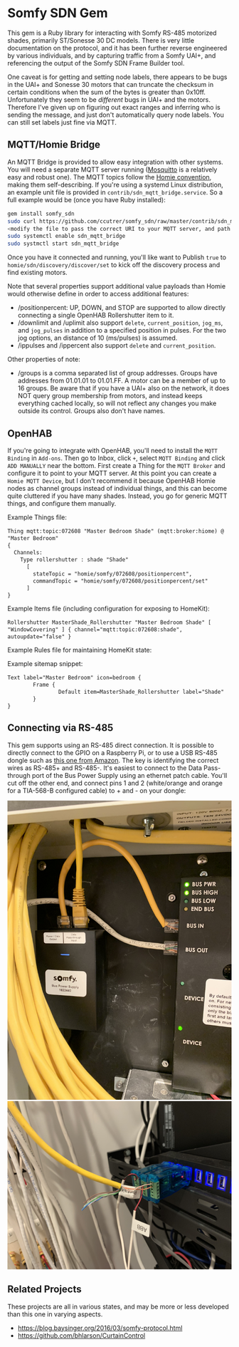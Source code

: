 # Somfy SDN Gem

This gem is a Ruby library for interacting with Somfy RS-485 motorized shades,
primarily ST/Sonesse 30 DC models. There is very little documentation on the
protocol, and it has been further reverse engineered by various individuals,
and by capturing traffic from a Somfy UAI+, and referencing the output of the
Somfy SDN Frame Builder tool.

One caveat is for getting and setting node labels, there appears to be bugs
in the UAI+ and Sonesse 30 motors that can truncate the checksum in certain
conditions when the sum of the bytes is greater than 0x10ff. Unfortunately
they seem to be _different_ bugs in UAI+ and the motors. Therefore I've
given up on figuring out exact ranges and inferring who is sending the
message, and just don't automatically query node labels. You can still set
labels just fine via MQTT.

## MQTT/Homie Bridge

An MQTT Bridge is provided to allow easy integration with other systems. You
will need a separate MQTT server running ([Mosquitto](https://mosquitto.org) is
a relatively easy and robust one). The MQTT topics follow the [Homie
convention](https://homieiot.github.io), making them self-describing. If you're
using a systemd Linux distribution, an example unit file is provided in
`contrib/sdn_mqtt_bridge.service`. So a full example would be (once you have
Ruby installed):

```sh
gem install somfy_sdn
sudo curl https://github.com/ccutrer/somfy_sdn/raw/master/contrib/sdn_mqtt_bridge.service > /etc/systemd/system
<modify the file to pass the correct URI to your MQTT server, and path to RS-485 device>
sudo systemctl enable sdn_mqtt_bridge
sudo systmctl start sdn_mqtt_bridge
```

Once you have it connected and running, you'll like want to Publish `true` to
`homie/sdn/discovery/discover/set` to kick off the discovery process and find
existing motors.

Note that several properties support additional value payloads than Homie would
otherwise define in order to access additional features:

 * <node>/positionpercent: UP, DOWN, and STOP are supported to allow directly
   connecting a single OpenHAB Rollershutter item to it.
 * <node>/downlimit and <node>/uplimit also support `delete`,
   `current_position`, `jog_ms`, and `jog_pulses` in addition to a specified
   position in pulses. For the two jog options, an distance of 10 (ms/pulses)
   is assumed.
 * <node>/ip<number>pulses and <node>/ip<number>percent also support `delete`
   and `current_position`.

Other properties of note:
 * <node>/groups is a comma separated list of group addresses. Groups have
   addresses from 01.01.01 to 01.01.FF. A motor can be a member of up to 16
   groups. Be aware that if you have a UAI+ also on the network, it does
   NOT query group membership from motors, and instead keeps everything cached
   locally, so will not reflect any changes you make outside its control.
   Groups also don't have names.

## OpenHAB
If you're going to integrate with OpenHAB, you'll need to install the
`MQTT Binding` in `Add-ons`. Then go to Inbox, click `+`, select `MQTT Binding`
and click `ADD MANUALLY` near the bottom. First create a Thing for the
`MQTT Broker` and configure it to point to your MQTT server. At this point you
can create a `Homie MQTT Device`, but I don't recommend it because OpenHAB
Homie nodes as channel groups instead of individual things, and this can become
quite cluttered if you have many shades. Instead, you go for generic MQTT
things, and configure them manually.

Example Things file:
```
Thing mqtt:topic:072608 "Master Bedroom Shade" (mqtt:broker:hiome) @ "Master Bedroom"
{
  Channels:
    Type rollershutter : shade "Shade"
      [
        stateTopic = "homie/somfy/072608/positionpercent",
        commandTopic = "homie/somfy/072608/positionpercent/set"
      ]
}
```

Example Items file (including configuration for exposing to HomeKit):

```
Rollershutter MasterShade_Rollershutter "Master Bedroom Shade" [ "WindowCovering" ] { channel="mqtt:topic:072608:shade", autoupdate="false" }
```

Example Rules file for maintaining HomeKit state:

Example sitemap snippet:
```
Text label="Master Bedroom" icon=bedroom {
        Frame {
                Default item=MasterShade_Rollershutter label="Shade"
        }
}
```

## Connecting via RS-485

This gem supports using an RS-485 direct connection. It is possible to directly
connect to the GPIO on a Raspberry Pi, or to use a USB RS-485 dongle such as
[this one from Amazon](https://www.amazon.com/gp/product/B07B416CPK).
The key is identifying the correct wires as RS-485+ and RS-485-.
It's easiest to connect to the Data Pass-through port of the Bus Power Supply
using an ethernet patch cable. You'll cut off the other end, and connect pins
1 and 2 (white/orange and orange for a TIA-568-B configured cable) to + and -
on your dongle:

![Bus Connection](doc/bus.jpg)
![RS-485 Dongle](doc/rs485dongle.jpg)

## Related Projects

These projects are all in various states, and may be more or less developed than this one in varying aspects.

 * https://blog.baysinger.org/2016/03/somfy-protocol.html
 * https://github.com/bhlarson/CurtainControl
